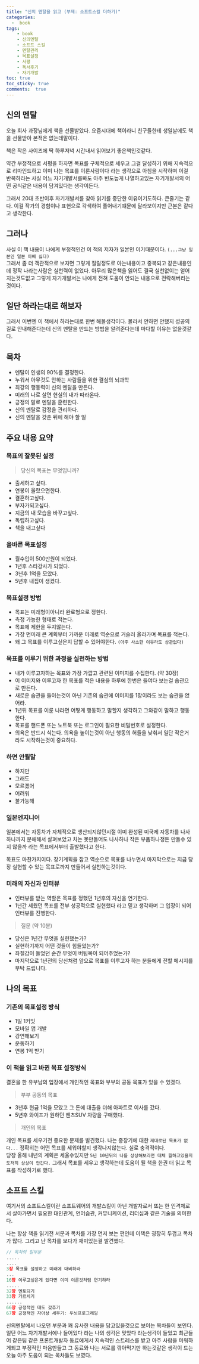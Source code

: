 ```yaml
---
title: "신의 멘탈을 읽고 (부제: 소프트스킬 더하기)"
categories: 
  -  book
tags: 
    - book
    - 신의멘탈
    - 소프트 스킬
    - 멘탈관리
    - 목표설정
    - 서평
    - 독서후기
    - 자기개발
toc: true
toc_sticky: true
comments:  true
---
```


## 신의 멘탈
오늘 회사 과장님에게 책을 선물받았다. 요즘시대에 책이라니 친구들한테 생일날에도 책을 선물받아 본적은 없는데말이다.  

책은 작은 사이즈에 딱 하루저녁 시간내서 읽어보기 좋은책인것같다.  

약간 부정적으로 서평을 하자면 목표를 구체적으로 세우고 그걸 달성하기 위해 지속적으로 리마인드하고 이미 나는 목표를 이룬사람이다 라는 생각으로 아침을 시작하며 이걸 반복하라는 사실 어느 자기개발서를봐도 아주 빈도높게 나열하고있는 자기개발서의 어떤 공식같은 내용이 담겨있다는 생각이든다.  

그래서 20대 초반이후 자기개발서를 찾아 읽기를 중단한 이유이기도하다. 큰줄기는 같다. 이걸 작가의 경험이나 표현으로 각색하여 풀어내기떄문에 달라보이지만 근본은 같다고 생각한다.

## 그러나
사실 이 책 내용이 나에게 부정적인건 이 책의 저자가 일본인 이기때문이다. `(...그냥 일본인 일본 아베 싫다)`    
그래서 좀 더 객관적으로 보자면 그렇게 질릴정도로 아는내용이고 중복되고 같은내용인데 정작 나라는사람은 실천력이 없었다. 아무리 많은책을 읽어도 결국 실천없이는 얻어지는것도없고 그렇게 자기개발서는 나에게 전혀 도움이 안되는 내용으로 전락해버리는것이다.

## 일단 하라는대로 해보자
그래서 이번엔 이 책에서 하라는대로 한번 해볼생각이다. 몰라서 안하면 안했지 성공의 길로 안내해준다는데 신의 멘탈을 만드는 방법을 알려준다는데 마다할 이유는 없을것같다. 

## 목차
- 멘탈이 인생의 90%를 결정한다.
- 누워서 아무것도 안하는 사람들을 위한 결심의 뇌과학
- 최강의 행동력이 신의 멘탈을 만든다.
- 미래의 나로 살면 현실의 내가 따라온다.
- 긍정의 말로 멘탈을 훈련한다.
- 신의 멘탈로 감정을 관리하다.
- 신의 멘탈을 갖춘 뒤에 해야 할 일

## 주요 내용 요약
### 목표의 잘못된 설정
>당신의 목표는 무엇입니까?

- 출세하고 싶다.
- 연봉이 올랐으면한다.
- 결혼하고싶다.
- 부자가되고싶다.
- 지금의 내 모습을 바꾸고싶다.
- 독립하고싶다.
- 책을 내고싶다

### 올바른 목표설정
- 월수입이 500만원이 되었다.
- 1년후 스타강사가 되었다.
- 3년후 1억을 모았다.
- 5년후 내집이 생겼다.

### 목표설정 방법
- 목표는 미래형이아니라 완료형으로 정한다.
- 측정 가능한 형태로 적는다.
- 목표에 제한을 두지않는다.
- 가장 먼미래 큰 계획부터 가까운 미래로 역순으로 거슬러 올라가며 목표를 적는다.
- 왜 그 목표를 이루고싶은지 답할 수 있어야한다. `(아주 사소한 이유라도 상관없다)`

### 목표를 이루기 위한 과정을 실천하는 방법
- 내가 이루고자하는 목표와 가장 가깝고 관련된 이미지를 수집한다. (약 30장)
- 이 이미지와 이루고자 한 목표를 적은 내용을 하루에 한번은 들여다 보는걸 습관으로 만든다.
- 새로운 습관을 들이는것이 아닌 기존의 습관에 이미지를 1장이라도 보는 습관을 얹어라.
- 1년뒤 목표를 이룬 나라면 어떻게 행동하고 말할지 생각하고 그와같이 말하고 행동한다.
- 목표를 핸드폰 또는 노트북 또는 로그인이 필요한 비밀번호로 설정한다.
- 의욕은 반드시 식는다. 의욕을 높이는것이 아닌 행동의 허들을 낮춰서 일단 작은거라도 시작하는것이 중요하다.

### 하면 안될말
- 하지만
- 그래도
- 모르겠어
- 어려워 
- 불가능해

### 일본엔지니어
일본에서는 자동차가 자체적으로 생산되지않던시절 이미 완성된 미국제 자동차를 나사 하나까지 분해해서 살펴보았고 차는 못만들어도 나사하나 작은 부품하나정돈 만들수 있지 않을까 라는 목표에서부터 출발했다고 한다.  

목표도 마찬가지이다. 장기계획을 잡고 역순으로 목표를 나누면서 마지막으로는 지금 당장 실현할 수 있는 목표로까지 만들어서 실천하는것이다.

### 미래의 자신과 인터뷰
- 인터뷰를 받는 역할은 목표를 정했던 1년후의 자신을 연기한다.
- 1년간 세웠던 목표를 전부 성공적으로 실현했다 라고 믿고 생각하며 그 입장이 되어 인터뷰를 진행한다.

> 질문 (약 10분)

- 당신은 1년간 무엇을 실현했는가?
- 실현하기까지 어떤 것들이 힘들었는가?
- 좌절감이 들었던 순간 무엇이 버팀목이 되어주었는가?
- 마지막으로 1년전의 당신처럼 앞으로 목표를 이루고자 하는 분들에게 전할 메시지를 부탁 드립니다.

## 나의 목표
### 기존의 목표설정 방식
- 1일 1커밋
- 모바일 앱 개발
- 강연해보기
- 운동하기
- 연봉 1억 받기
  
### 이 책을 읽고 바뀐 목표 설정방식
결혼을 한 유부남의 입장에서 개인적인 목표와 부부의 공동 목표가 있을 수 있겠다.

> 부부 공동의 목표

- 3년후 현금 1억을 모았고 그 돈에 대출을 더해 아파트로 이사를 갔다.
- 5년후 와이프가 원하던 벤츠SUV 차량을 구매했다.

> 개인의 목표  

개인 목표를 세우기전 중요한 문제를 발견했다. 나는 중장기에 대한 `제대로된 목표가 없다...` 정확히는 어떤 목표를 세워야할지 생각나지않는다. 실로 충격적이다.  
당장 올해 내년의 계획은 세울수있지만 `5년 10년뒤의 나를 상상해보라면 대체 뭘하고있을지 도저히 상상이 안간다.` 그래서 목표를 세우고 생각하는데 도움이 될 책을 한권 더 읽고 목표를 작성하기로 했다.  

## 소프트 스킬
여기서의 소프트스킬이란 소프트웨어의 개발스킬이 아닌 개발자로서 또는 한 인격체로서 살아가면서 필요한 대인관계, 언어습관, 커뮤니케이션, 리더십과 같은 기술을 의미한다.  

나는 항상 책을 읽기전 서문과 목차를 가장 먼저 보는 편인데 이책은 굉장히 두껍고 목차가 많다. 그리고 난 목차를 보다가 재미있는결 발견했다.

```javascript
// 목차의 일부분
.....
....
3장 목표를 설정하고 미래에 대비하라
...
16장 이루고싶은게 있다면 이미 이룬것처럼 연기하라
.....
32장 멘토되기
33장 가르치기
......
66장 긍정적인 태도 갖추기
67장 긍정적인 자아상 세우기: 두뇌프로그래밍
```

신의멘탈에서 나오던 부분과 꽤 유사한 내용을 담고있을것으로 보이는 목차들이 보인다. 일단 어느 자기개발서에나 들어있다 라는 나의 생각은 맞았다 라는생각이 들었고 최근들어 같은팀 같은 프론트개발자 동료에게서 지속적인 스트레스를 받고 아주 사람을 미워하게되고 부정적인 마음만들고 그 동료와 나는 서로를 깎아먹기만 하는것같은 생각이 드는 오늘 아주 도움이 되는 목차들도 보였다.